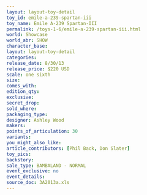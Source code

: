 ```yaml
---
layout: layout-toy-detail 
toy_id: emile-a-239-spartan-iii
toy_name: Emile A-239 Spartan-III
permalink: /toys-1-6/emile-a-239-spartan-iii.html
world: Showcase
world_abr: SHOW
character_base: 
layout: layout-toy-detail
categories: 
release_date: 8/30/13
release_price: $220 USD
scale: one sixth
size: 
comes_with: 
edition_qty: 
exclusive: 
secret_drop: 
sold_where: 
packaging_type: 
designer: Ashley Wood
makers: 
points_of_articulation: 30
variants: 
you_might_also_like: 
article_contributors: [Phil Back, Don Slater]
toy_pics: 
backstory: 
sale_type: BAMBALAND - NORMAL
event_exclusive: no
event_details: 
source_doc: 3A2013a.xls
---
```


